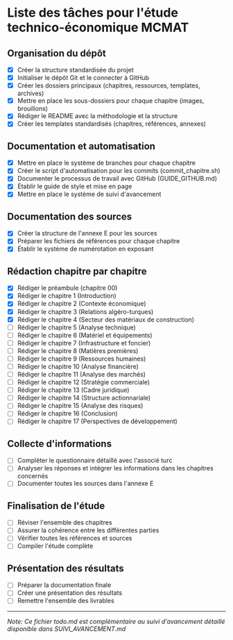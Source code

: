 # Liste des tâches pour l'étude technico-économique MCMAT

## Organisation du dépôt
- [x] Créer la structure standardisée du projet
- [x] Initialiser le dépôt Git et le connecter à GitHub
- [x] Créer les dossiers principaux (chapitres, ressources, templates, archives)
- [x] Mettre en place les sous-dossiers pour chaque chapitre (images, brouillons)
- [x] Rédiger le README avec la méthodologie et la structure
- [x] Créer les templates standardisés (chapitres, références, annexes)

## Documentation et automatisation
- [x] Mettre en place le système de branches pour chaque chapitre
- [x] Créer le script d'automatisation pour les commits (commit_chapitre.sh)
- [x] Documenter le processus de travail avec GitHub (GUIDE_GITHUB.md)
- [x] Établir le guide de style et mise en page
- [x] Mettre en place le système de suivi d'avancement

## Documentation des sources
- [x] Créer la structure de l'annexe E pour les sources
- [x] Préparer les fichiers de références pour chaque chapitre
- [x] Établir le système de numérotation en exposant

## Rédaction chapitre par chapitre
- [x] Rédiger le préambule (chapitre 00)
- [x] Rédiger le chapitre 1 (Introduction)
- [x] Rédiger le chapitre 2 (Contexte économique)
- [x] Rédiger le chapitre 3 (Relations algéro-turques)
- [x] Rédiger le chapitre 4 (Secteur des matériaux de construction)
- [ ] Rédiger le chapitre 5 (Analyse technique)
- [ ] Rédiger le chapitre 6 (Matériel et équipements)
- [ ] Rédiger le chapitre 7 (Infrastructure et foncier)
- [ ] Rédiger le chapitre 8 (Matières premières)
- [ ] Rédiger le chapitre 9 (Ressources humaines)
- [ ] Rédiger le chapitre 10 (Analyse financière)
- [ ] Rédiger le chapitre 11 (Analyse des marchés)
- [ ] Rédiger le chapitre 12 (Stratégie commerciale)
- [ ] Rédiger le chapitre 13 (Cadre juridique)
- [ ] Rédiger le chapitre 14 (Structure actionnariale)
- [ ] Rédiger le chapitre 15 (Analyse des risques)
- [ ] Rédiger le chapitre 16 (Conclusion)
- [ ] Rédiger le chapitre 17 (Perspectives de développement)

## Collecte d'informations
- [ ] Compléter le questionnaire détaillé avec l'associé turc
- [ ] Analyser les réponses et intégrer les informations dans les chapitres concernés
- [ ] Documenter toutes les sources dans l'annexe E

## Finalisation de l'étude
- [ ] Réviser l'ensemble des chapitres
- [ ] Assurer la cohérence entre les différentes parties
- [ ] Vérifier toutes les références et sources
- [ ] Compiler l'étude complète

## Présentation des résultats
- [ ] Préparer la documentation finale
- [ ] Créer une présentation des résultats
- [ ] Remettre l'ensemble des livrables

---

*Note: Ce fichier todo.md est complémentaire au suivi d'avancement détaillé disponible dans SUIVI_AVANCEMENT.md*
